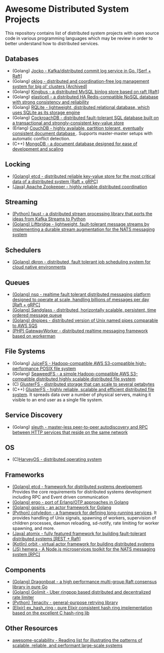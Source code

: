 # Awesome Distributed System Projects

This repository contains list of distributed system projects with open source code in various programming languages which may be review in order to better understand how to distributed services.

## Databases

- (Golang) [Jocko - Kafka/distributed commit log service in Go. [Serf + Raft]](https://github.com/travisjeffery/jocko)
- (Golang) [oklog - distributed and coordination-free log management system for big ol' clusters [Archived]](https://github.com/oklog/oklog)
- (Golang) [Kingbus - a distributed MySQL binlog store based on raft [Raft]](https://github.com/flike/kingbus)
- (Golang) [elasticell - a distributed HA Redis-compatible NoSQL database with strong consistency and reliability](https://github.com/deepfabric/elasticell)
- (Golang) [RQLite - lightweight, distributed relational database, which uses SQLite as its storage engine](https://github.com/rqlite/rqlite)
- (Golang) [CockroachDB - distributed fault-tolerant SQL database built on a transactional and strongly-consistent key-value store](https://github.com/cockroachdb/cockroach)
- (Erlang) [CouchDB - highly available, partition tolerant, eventually consistent document database ](https://github.com/apache/couchdb). Supports master-master setups with automatic conflict detection.
- (C++) [MongoDB - a document database designed for ease of development and scaling](https://github.com/mongodb/mongo)

## Locking

- [(Golang) etcd - distributed reliable key-value store for the most critical data of a distributed system [Raft + gRPC]](https://github.com/etcd-io/etcd)
- [(Java) Apache Zookeeper - highly reliable distributed coordination](https://github.com/apache/zookeeper)

## Streaming

- [(Python) faust - a distributed stream processing library that ports the ideas from Kafka Streams to Python](https://github.com/robinhood/faust)
- [(Golang) Liftbridge - lightweight, fault-tolerant message streams by implementing a durable stream augmentation for the NATS messaging system](https://github.com/liftbridge-io/liftbridge)

## Schedulers

- [(Golang) dkron - distributed, fault tolerant job scheduling system for cloud native environments](https://github.com/distribworks/dkron)

## Queues

- [(Golang) nsq - realtime fault tolerant distributed messaging platform designed to operate at scale, handling billions of messages per day [Raft + gRPC]](https://github.com/nsqio/nsq)
- [(Golang) Sandglass - distributed, horizontally scalable, persistent, time ordered message queue](https://github.com/sandglass/sandglass)
- [(Golang) dnpipes - distributed version of Unix named pipes comparable to AWS SQS](https://github.com/mhausenblas/dnpipes)
- [(PHP) GatewayWorker - distributed realtime messaging framework based on workerman](https://github.com/walkor/GatewayWorker)

## File Systems

- (Golang) [JuiceFS - Hadoop-compatible AWS S3-compatible high-performance POSIX file system](https://github.com/juicedata/juicefs)
- (Golang) [SeaweedFS - a simple Hadoop-compatible AWS S3-compatible distributed highly scalable distributed file system](https://github.com/chrislusf/seaweedfs)
- (C) [GlusterFS - distributed storage that can scale to several petabytes](https://github.com/gluster/glusterfs)
- (C++) [GlusterFS - highly reliable, scalable and efficient distributed file system](https://github.com/lizardfs/lizardfs). It spreads data over a number of physical servers, making it visible to an end user as a single file system.

## Service Discovery

- (Golang) [sleuth - master-less peer-to-peer autodiscovery and RPC between HTTP services that reside on the same network](https://github.com/ursiform/sleuth)

## OS

- (C)[HarveyOS - distributed operating system](https://github.com/Harvey-OS/harvey)
 
## Frameworks

- [(Golang) etcd - framework for distributed systems development](https://github.com/asim/go-micro). Provides the core requirements for distributed systems development including RPC and Event driven communication
- [(Golang) ergo - port of Erlang/OTP approaches in Golang](https://github.com/halturin/ergo)
- [(Golang) gosiris - an actor framework for Golang](https://github.com/teivah/gosiris)
- [(Python) cotyledon - a framework for defining long-running services](https://github.com/sileht/cotyledon). It provides handling of Unix signals, spawning of workers, supervision of children processes, daemon reloading, sd-notify, rate limiting for worker spawning, and more.
- [(Java) atomix - fully featured framework for building fault-tolerant distributed systems [REST + Raft]](https://github.com/atomix/atomix)
- [(Kotlin) orbit - virtual actor framework for building distributed systems](https://github.com/orbit/orbit)
- [(JS) hemera - A Node.js microservices toolkit for the NATS messaging system [RPC]](https://github.com/hemerajs/hemera)

## Components

- [(Golang) Dragonboat - a high performance multi-group Raft consensus library in pure Go](https://github.com/lni/dragonboat)
- [(Golang) Golimit - Uber ringpop based distributed and decentralized rate limiter](https://github.com/myntra/golimit)
- [(Python) Tenacity - general-purpose retrying library](https://github.com/jd/tenacity)
- [(Elixir) ex_hash_ring - pure Elixir consistent hash ring implementation based on the excellent C hash-ring lib](https://github.com/discord/ex_hash_ring)

## Other Resources

- [awesome-scalability - Reading list for illustrating the patterns of scalable, reliable, and performant large-scale systems](https://github.com/binhnguyennus/awesome-scalability)